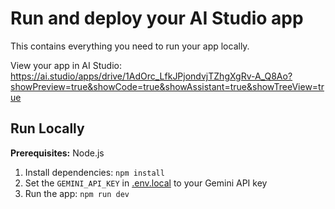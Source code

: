 # Run and deploy your AI Studio app

This contains everything you need to run your app locally.

View your app in AI Studio: https://ai.studio/apps/drive/1AdOrc_LfkJPjondvjTZhgXgRv-A_Q8Ao?showPreview=true&showCode=true&showAssistant=true&showTreeView=true

## Run Locally

**Prerequisites:**  Node.js


1. Install dependencies:
   `npm install`
2. Set the `GEMINI_API_KEY` in [.env.local](.env.local) to your Gemini API key
3. Run the app:
   `npm run dev`
